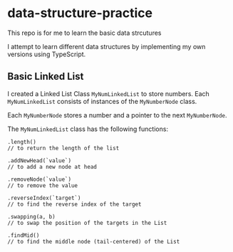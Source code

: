 # data-structure-practice
This repo is for me to learn the basic data strcutures

I attempt to learn different data structures by implementing my own versions using TypeScript.

## Basic Linked List
I created a Linked List Class `MyNumLinkedList` to store numbers. Each `MyNumLinkedList` consists of instances of the `MyNumberNode` class.  

Each `MyNumberNode` stores a number and a pointer to the next `MyNumberNode`.  

The `MyNumLinkedList` class has the following functions:  
```
.length()
// to return the length of the list

.addNewHead(`value`)
// to add a new node at head

.removeNode(`value`)
// to remove the value

.reverseIndex(`target`)
// to find the reverse index of the target

.swapping(a, b)
// to swap the position of the targets in the List

.findMid()
// to find the middle node (tail-centered) of the List

```